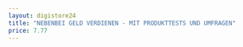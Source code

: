```yaml
---
layout: digistore24
title: "NEBENBEI GELD VERDIENEN - MIT PRODUKTTESTS UND UMFRAGEN"
price: 7.77
---
```

